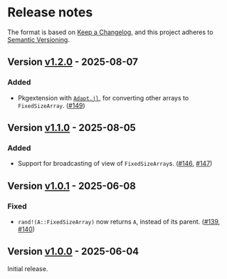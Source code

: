 # Release notes

The format is based on [Keep a Changelog](https://keepachangelog.com/en/1.0.0/), and this project adheres to [Semantic Versioning](https://semver.org/spec/v2.0.0.html).

## Version [v1.2.0](https://github.com/JuliaArrays/FixedSizeArrays.jl/releases/tag/v1.2.0) - 2025-08-07

### Added

* Pkgextension with [`Adapt.jl`](https://github.com/JuliaGPU/Adapt.jl), for converting other arrays to `FixedSizeArray`. ([#149](https://github.com/JuliaArrays/FixedSizeArrays.jl/pull/149))

## Version [v1.1.0](https://github.com/JuliaArrays/FixedSizeArrays.jl/releases/tag/v1.1.0) - 2025-08-05

### Added

* Support for broadcasting of view of `FixedSizeArray`s. ([#146](https://github.com/JuliaArrays/FixedSizeArrays.jl/issues/146), [#147](https://github.com/JuliaArrays/FixedSizeArrays.jl/pull/147))

## Version [v1.0.1](https://github.com/JuliaArrays/FixedSizeArrays.jl/releases/tag/v1.0.1) - 2025-06-08

### Fixed

* `rand!(A::FixedSizeArray)` now returns `A`, instead of its parent. ([#139](https://github.com/JuliaArrays/FixedSizeArrays.jl/issues/139), [#140](https://github.com/JuliaArrays/FixedSizeArrays.jl/pull/140))

## Version [v1.0.0](https://github.com/JuliaArrays/FixedSizeArrays.jl/releases/tag/v1.0.0) - 2025-06-04

Initial release.
